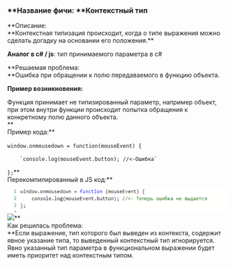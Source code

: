 ### **Название фичи: **Контекстный тип

**Описание:    
**Контекстная типизация происходит, когда о типе выражения можно сделать догадку на основании его положения.\*\*

**Аналог в c\# / js**: тип принимаемого параметра в с\#    
  
**Решаемая проблема:  
**Ошибка при обращении к полю передаваемого в функцию объекта.

**Пример возникновения:**

Функция принимает не типизированный параметр, например объект, при этом внутри функции происходит попытка обращения к конкретному полю данного объекта.  
**  
Пример кода:**

`window.onmousedown = function(mouseEvent) {`

        `console.log(mouseEvent.button); //<-Ошибка`

`};`**  
Перекомпилированный в JS код:**

![](/assets/выimport.png)![](file:///C:\Users\MPCHEL~1\AppData\Local\Temp\msohtmlclip1\01\clip_image001.png)**  
Как решилась проблема:    
**Если выражение, тип которого был выведен из контекста, содержит явное указание типа, то выведенный контекстный тип игнорируется. Явно указанный тип параметра в функциональном выражении будет иметь приоритет над контекстным типом.

